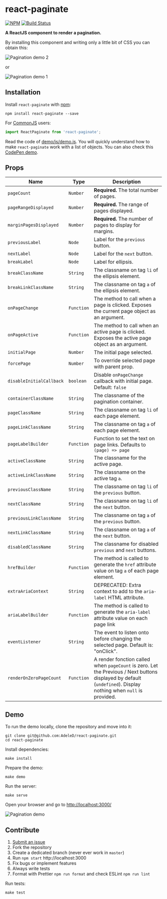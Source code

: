 # react-paginate

[![NPM](https://nodei.co/npm/react-paginate.png?downloads=true)](https://nodei.co/npm/react-paginate/)
[![Build Status](https://travis-ci.org/AdeleD/react-paginate.svg?branch=master)](https://travis-ci.org/AdeleD/react-paginate)

**A ReactJS component to render a pagination.**

By installing this component and writing only a little bit of CSS you can obtain this:

<img src="https://cloud.githubusercontent.com/assets/2084833/24840237/7accb75a-1d1e-11e7-9abb-818431398b91.png" alt="Pagination demo 2" />

or

<img src="https://cloud.githubusercontent.com/assets/2084833/24840230/594e4ea4-1d1e-11e7-8b34-bde943b4793d.png" alt="Pagination demo 1" />

## Installation

Install `react-paginate` with [npm](https://www.npmjs.com/):

```
npm install react-paginate --save
```

For [CommonJS](http://wiki.commonjs.org/wiki/CommonJS) users:

```javascript
import ReactPaginate from 'react-paginate';
```

Read the code of [demo/js/demo.js][1]. You will quickly understand how to make `react-paginate` work with a list of objects.
You can also check this [CodePen demo](https://codepen.io/monsieurv/pen/yLoMxYQ).

## Props

| Name                     | Type       | Description                                                                                                                                                     |
| ------------------------ | ---------- | --------------------------------------------------------------------------------------------------------------------------------------------------------------- |
| `pageCount`              | `Number`   | **Required.** The total number of pages.                                                                                                                        |
| `pageRangeDisplayed`     | `Number`   | **Required.** The range of pages displayed.                                                                                                                     |
| `marginPagesDisplayed`   | `Number`   | **Required.** The number of pages to display for margins.                                                                                                       |
| `previousLabel`          | `Node`     | Label for the `previous` button.                                                                                                                                |
| `nextLabel`              | `Node`     | Label for the `next` button.                                                                                                                                    |
| `breakLabel`             | `Node`     | Label for ellipsis.                                                                                                                                             |
| `breakClassName`         | `String`   | The classname on tag `li` of the ellipsis element.                                                                                                              |
| `breakLinkClassName`     | `String`   | The classname on tag `a` of the ellipsis element.                                                                                                               |
| `onPageChange`           | `Function` | The method to call when a page is clicked. Exposes the current page object as an argument.                                                                      |
| `onPageActive`           | `Function` | The method to call when an active page is clicked. Exposes the active page object as an argument.                                                               |
| `initialPage`            | `Number`   | The initial page selected.                                                                                                                                      |
| `forcePage`              | `Number`   | To override selected page with parent prop.                                                                                                                     |
| `disableInitialCallback` | `boolean`  | Disable `onPageChange` callback with initial page. Default: `false`                                                                                             |
| `containerClassName`     | `String`   | The classname of the pagination container.                                                                                                                      |
| `pageClassName`          | `String`   | The classname on tag `li` of each page element.                                                                                                                 |
| `pageLinkClassName`      | `String`   | The classname on tag `a` of each page element.                                                                                                                  |
| `pageLabelBuilder`       | `Function` | Function to set the text on page links. Defaults to `(page) => page`                                                                                            |
| `activeClassName`        | `String`   | The classname for the active page.                                                                                                                              |
| `activeLinkClassName`    | `String`   | The classname on the active tag `a`.                                                                                                                            |
| `previousClassName`      | `String`   | The classname on tag `li` of the `previous` button.                                                                                                             |
| `nextClassName`          | `String`   | The classname on tag `li` of the `next` button.                                                                                                                 |
| `previousLinkClassName`  | `String`   | The classname on tag `a` of the `previous` button.                                                                                                              |
| `nextLinkClassName`      | `String`   | The classname on tag `a` of the `next` button.                                                                                                                  |
| `disabledClassName`      | `String`   | The classname for disabled `previous` and `next` buttons.                                                                                                       |
| `hrefBuilder`            | `Function` | The method is called to generate the `href` attribute value on tag `a` of each page element.                                                                    |
| `extraAriaContext`       | `String`   | DEPRECATED: Extra context to add to the `aria-label` HTML attribute.                                                                                            |
| `ariaLabelBuilder`       | `Function` | The method is called to generate the `aria-label` attribute value on each page link                                                                             |
| `eventListener`          | `String`   | The event to listen onto before changing the selected page. Default is: "onClick".                                                                              |
| `renderOnZeroPageCount`  | `Function` | A render fonction called when `pageCount` is zero. Let the Previous / Next buttons displayed by default (`undefined`). Display nothing when `null` is provided. |

## Demo

To run the demo locally, clone the repository and move into it:

```console
git clone git@github.com:AdeleD/react-paginate.git
cd react-paginate
```

Install dependencies:

```console
make install
```

Prepare the demo:

```console
make demo
```

Run the server:

```console
make serve
```

Open your browser and go to [http://localhost:3000/](http://localhost:3000/)

<img src="https://cloud.githubusercontent.com/assets/2084833/24840241/7c95b7b2-1d1e-11e7-97e3-83b9c7a1f832.gif" alt="Pagination demo" />

## Contribute

1. [Submit an issue](https://github.com/AdeleD/react-paginate/issues)
2. Fork the repository
3. Create a dedicated branch (never ever work in `master`)
4. Run `npm start` http://localhost:3000
5. Fix bugs or implement features
6. Always write tests
7. Format with Prettier `npm run format` and check ESLint `npm run lint`

Run tests:

```console
make test
```

[1]: https://github.com/AdeleD/react-paginate/blob/master/demo/js/demo.js
